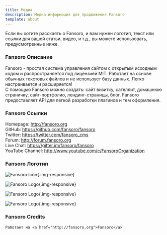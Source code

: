 ```yaml
---
title: Медиа
description: Медиа информация для продвижения Fansoro
template: about
---
```


Если вы хотите расскаять о Fansoro, и вам нужен логотип, текст или ссылки для вашей статьи, видео, и т.д., вы можете использовать, предусмотренные ниже.

### Fansoro Описание

Fansoro - простая система управления сайтом с открытым исходным кодом и распространяется под лицензией MIT.
Работает на основе обычных текстовых файлов и не использует базу данных. Легко настраивается и расширяется!  
C помощью Fansoro можно создать: сайт визитку, сателлит, домашнюю страничку, сайт-портфолио, лендинг-страницы, блог.
Fansoro предоставляет API для легкой разработки плагинов и тем оформления.

### Fansoro Ссылки
Homepage: http://fansoro.org   
GitHub: https://github.com/fansoro/fansoro  
Twitter: https://twitter.com/fansoro_cms  
Forum: http://forum.fansoro.org   
Live Chat: https://gitter.im/fansoro/fansoro  
YouTube Channel: http://www.youtube.com/c/FansoroOrganization  

### Fansoro Логотип

![Fansoro Icon]({site_url}/public/assets/img/fansoro-icon.png){.img-responsive}

![Fansoro Logo]({site_url}/public/assets/img/fansoro-logo.png){.img-responsive}

![Fansoro Logo]({site_url}/public/assets/img/fansoro-logo-white.png){.img-responsive}

![Fansoro Logo]({site_url}/public/assets/img/fansoro-logo-yellow.png){.img-responsive}



### Fansoro Credits

```
Работает на <a href="http://fansoro.org">Fansoro</a>
```
